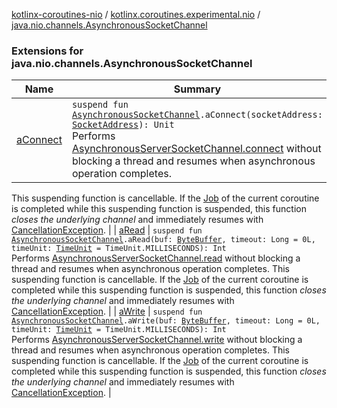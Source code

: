 [kotlinx-coroutines-nio](../../index.md) / [kotlinx.coroutines.experimental.nio](../index.md) / [java.nio.channels.AsynchronousSocketChannel](.)

### Extensions for java.nio.channels.AsynchronousSocketChannel

| Name | Summary |
|---|---|
| [aConnect](a-connect.md) | `suspend fun `[`AsynchronousSocketChannel`](http://docs.oracle.com/javase/6/docs/api/java/nio/channels/AsynchronousSocketChannel.html)`.aConnect(socketAddress: `[`SocketAddress`](http://docs.oracle.com/javase/6/docs/api/java/net/SocketAddress.html)`): Unit`<br>Performs [AsynchronousServerSocketChannel.connect](#) without blocking a thread and resumes when asynchronous operation completes.
This suspending function is cancellable.
If the [Job](#) of the current coroutine is completed while this suspending function is suspended, this function
*closes the underlying channel* and immediately resumes with [CancellationException](#). |
| [aRead](a-read.md) | `suspend fun `[`AsynchronousSocketChannel`](http://docs.oracle.com/javase/6/docs/api/java/nio/channels/AsynchronousSocketChannel.html)`.aRead(buf: `[`ByteBuffer`](http://docs.oracle.com/javase/6/docs/api/java/nio/ByteBuffer.html)`, timeout: Long = 0L, timeUnit: `[`TimeUnit`](http://docs.oracle.com/javase/6/docs/api/java/util/concurrent/TimeUnit.html)` = TimeUnit.MILLISECONDS): Int`<br>Performs [AsynchronousServerSocketChannel.read](#) without blocking a thread and resumes when asynchronous operation completes.
This suspending function is cancellable.
If the [Job](#) of the current coroutine is completed while this suspending function is suspended, this function
*closes the underlying channel* and immediately resumes with [CancellationException](#). |
| [aWrite](a-write.md) | `suspend fun `[`AsynchronousSocketChannel`](http://docs.oracle.com/javase/6/docs/api/java/nio/channels/AsynchronousSocketChannel.html)`.aWrite(buf: `[`ByteBuffer`](http://docs.oracle.com/javase/6/docs/api/java/nio/ByteBuffer.html)`, timeout: Long = 0L, timeUnit: `[`TimeUnit`](http://docs.oracle.com/javase/6/docs/api/java/util/concurrent/TimeUnit.html)` = TimeUnit.MILLISECONDS): Int`<br>Performs [AsynchronousServerSocketChannel.write](#) without blocking a thread and resumes when asynchronous operation completes.
This suspending function is cancellable.
If the [Job](#) of the current coroutine is completed while this suspending function is suspended, this function
*closes the underlying channel* and immediately resumes with [CancellationException](#). |
